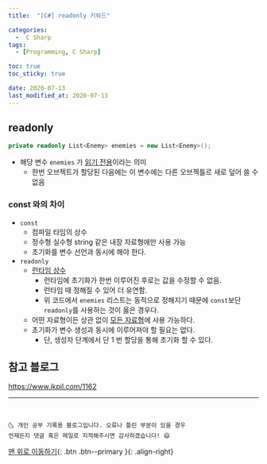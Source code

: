 ```yaml
---
title:  "[C#] readonly 키워드" 

categories:
  -  C Sharp
tags:
  - [Programming, C Sharp]

toc: true
toc_sticky: true

date: 2020-07-13
last_modified_at: 2020-07-13
---
```


## readonly

```c#
private readonly List<Enemy> enemies = new List<Enemy>();
```

- 해당 변수 `enemies` 가 <u>읽기 전용</u>이라는 의미
  - 한번 오브젝트가 할당된 다음에는 이 변수에는 다른 오브젝틀르 새로 덮어 쓸 수 없음

### const 와의 차이

- `const`
  - 컴파일 타임의 상수
  - 정수형 실수형 string 같은 내장 자료형에만 사용 가능
  - 초기화를 변수 선언과 동시에 해야 한다. 
- `readonly`
  - <u>런타임 상수</u>
    - 런타임에 초기화가 한번 이루어진 후로는 값을 수정할 수 없음.
    - 런타임 때 정해질 수 있어 더 유연함.
    - 위 코드에서 `enemies` 리스트는 동적으로 정해지기 때문에 `const`보단 `readonly`를 사용하는 것이 옳은 경우다. 
  - 어떤 자료형이든 상관 없이 <u>모든 자료형</u>에 사용 가능하다.
  - 초기화가 변수 생성과 동시에 이루어져야 할 필요는 없다.
    - 단, 생성자 단계에서 단 1 번 할당을 통해 초기화 할 수 있다.

## 참고 블로그
<https://www.ikpil.com/1162>

***
<br>

    🌜 개인 공부 기록용 블로그입니다. 오류나 틀린 부분이 있을 경우 
    언제든지 댓글 혹은 메일로 지적해주시면 감사하겠습니다! 😄

[맨 위로 이동하기](#){: .btn .btn--primary }{: .align-right}